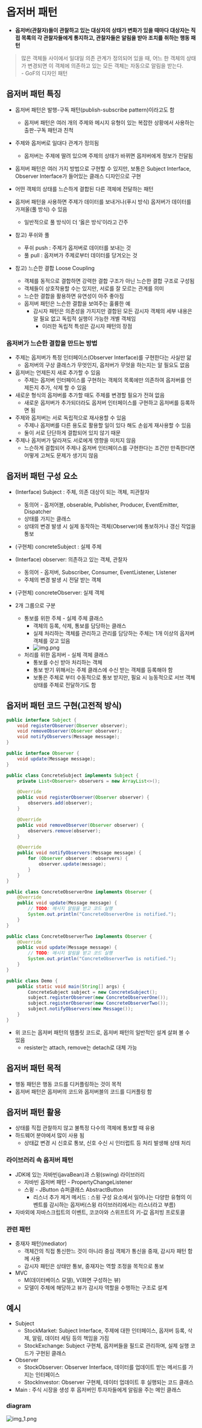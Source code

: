 # 옵저버 패턴

- **옵저버(관찰자)들이 관찰하고 있는 대상자의 상태가 변화가 있을 때마다 대상자는 직접 목록의 각 관찰자들에게 통지하고, 관찰자들은 알림을 받아 조치를 취하는 행동 패턴**

> 많은 객체들 사이에서 일대일 의존 관계가 정의되어 있을 때, 어느 한 객체의 상태가 변경되면 이 객체에 의존하고 있는 모든 객체는 자동으로 알림을 받는다. <br> - GoF의 디자인 패턴

## 옵저버 패턴 특징
- 옵저버 패턴은 발행-구독 패턴(publish-subscribe pattern)이라고도 함
    - 옵저버 패턴은 여러 개의 주제와 메시지 유형이 있는 복잡한 상황에서 사용하는 출판-구독 패턴과 친척
- 주제와 옵저버로 일대다 관계가 정의됨
    - 옵저버는 주제에 딸려 있으며 주제의 상태가 바뀌면 옵저버에게 정보가 전달됨
- 옵저버 패턴은 여러 가지 방법으로 구현할 수 있지만, 보통은 Subject Interface, Observer Interface가 들어있는 클래스 디자인으로 구현
- 어떤 객체의 상태를 느슨하게 결합된 다른 객체에 전달하는 패턴
- 옵저버 패턴을 사용하면 주제가 데이터를 보내거나(푸시 방식) 옵저버가 데이터를 가져올(풀 방식) 수 있음
    - 일반적으로 풀 방식이 더 ‘옳은 방식’이라고 간주

- 참고) 푸쉬와 풀
    - 푸쉬 push : 주제가 옵저버로 데이터를 보내는 것
    - 풀 pull : 옵저버가 주제로부터 데이터를 당겨오는 것

- 참고) 느슨한 결합 Loose Coupling
  - 객체를 동적으로 결합하면 강력한 결합 구조가 아닌 느슨한 결합 구조로 구성됨
  - 객체들이 상호작용할 수는 있지만, 서로를 잘 모르는 관계를 의미
  - 느슨한 결합을 활용하면 유연성이 아주 좋아짐
  - 옵저버 패턴은 느슨한 결합을 보여주는 훌륭한 예
    - 감시자 패턴은 의존성을 가지지만 결합된 모든 감시자 객체의 세부 내용은 알 필요 없고 독립적 실행이 가능한 개별 객체임
        - 이러한 독립적 특성은 감시자 패턴의 장점
    

### 옵저버가 느슨한 결합을 만드는 방법
- 주제는 옵저버가 특정 인터페이스(Observer Interface)를 구현한다는 사실만 앎
    - 옵저버의 구상 클래스가 무엇인지, 옵저버가 무엇을 하는지는 알 필요도 없음
- 옵저버는 언제든지 새로 추가할 수 있음
    - 주제는 옵저버 인터페이스를 구현하는 객체의 목록에만 의존하여 옵저버를 언제든지 추가, 삭제 할 수 있음
- 새로운 형식의 옵저버를 추가할 때도 주제를 변경할 필요가 전혀 없음
    - 새로운 옵저버가 추가되더라도 옵저버 인터페이스를 구현하고 옵저버를 등록하면 됨
- 주제와 옵저버는 서로 독립적으로 재사용할 수 있음
    - 주제나 옵저버를 다른 용도로 활용할 일이 있다 해도 손쉽게 재사용할 수 있음
    - 둘이 서로 단단하게 결합되어 있지 않기 때문
- 주제나 옵저버가 달라져도 서로에게 영향을 미치지 않음
    - 느슨하게 결합되어 주제나 옵저버 인터페이스를 구현한다는 조건만 만족한다면 어떻게 고쳐도 문제가 생기지 않음


## 옵저버 패턴 구성 요소
- (Interface) Subject : 주체, 의존 대상이 되는 객체, 피관찰자
    - 동의어 - 옵저어블, obserable, Publisher, Producer, EventEmitter, Dispatcher
    - 상태를 가지는 클래스
    - 상태의 변경 발생 시 실제 동작하는 객체(Observer)에 통보하거나 갱신 작업을 통보
- (구현체) concreteSubject : 실제 주체

- (Interface) observer: 의존하고 있는 객체, 관찰자
    - 동의어 - 옵저버, Subscriber, Consumer, EventListener, Listener
    - 주체의 변경 발생 시 전달 받는 객체
- (구현체) concreteObserver: 실제 객체

- 2개 그룹으로 구분
    - 통보를 위한 주체 - 실제 주체 클래스
        - 객체의 등록, 삭제, 통보를 담당하는 클래스
        - 실제 처리하는 객체를 관리하고 관리를 담당하는 주체는 1개 이상의 옵저버 객체를 갖고 있음
        - ![img.png](img/img.png)
    - 처리를 위한 옵저버 - 실체 객체 클래스
        - 통보를 수신 받아 처리하는 객체
        - 통보 받기 위해서는 주체 클래스에 수신 받는 객체를 등록해야 함
        - 보통은 주체로 부터 수동적으로 통보 받지만, 필요 시 능동적으로 서브 객체 상태를 주체로 전달하기도 함


## 옵저버 패턴 코드 구현(고전적 방식)
```java
public interface Subject {
	void registerObserver(Observer observer);
	void removeObserver(Observer observer);
	void notifyObservers(Message message);
}

public interface Observer {
	void update(Message message);
}

public class ConcreteSubject implements Subject {
	private List<Observer> observers = new ArrayList<>();

	@Override
	public void registerObserver(Observer observer) {
		observers.add(observer);
	}

	@Override
	public void removeObserver(Observer observer) {
		observers.remove(observer);
	}

	@Override
	public void notifyObservers(Message message) {
		for (Observer observer : observers) {
			observer.update(message);
		}
	}
}

public class ConcreteObserverOne implements Observer {
	@Override
	public void update(Message message) {
		// TODO: 메시지 알림을 받고 코드 실행
		System.out.println("ConcreteObserverOne is notified.");
	}
}

public class ConcreteObserverTwo implements Observer {
	@Override
	public void update(Message message) {
		// TODO: 메시지 알림을 받고 코드 실행
		System.out.println("ConcreteObserverTwo is notified.");
	}
}

public class Demo {
	public static void main(String[] args) {
		ConcreteSubject subject = new ConcreteSubject();
		subject.registerObserver(new ConcreteObserverOne());
		subject.registerObserver(new ConcreteObserverTwo());
		subject.notifyObservers(new Message());
	}
}
```
- 위 코드는 옵저버 패턴의 템플릿 코드로, 옵저버 패턴의 일반적인 설계 살펴 볼 수 있음
    - resister는 attach, remove는 detach로 대체 가능

## 옵저버 패턴 목적

- 행동 패턴은 행동 코드를 디커플링하는 것이 목적
- 옵저버 패턴은 옵저버의 코드와 옵저버블의 코드를 디커플링 함

## 옵저버 패턴 활용
- 상태를 직접 관찰하지 않고 불특정 다수의 객체에 통보할 때 유용
- 하드웨어 분야에서 많이 사용 됨
    - 상태값 변경 시 신호로 통보, 신호 수신 시 인터럽트 등 처리 발생해 상태 처리

### 라이브러리 속 옵저버 패턴
- JDK에 있는 자바빈(javaBean)과 스윙(swing) 라이브러리
    - 자바빈 옵저버 패턴 - PropertyChangeListener
    - 스윙 - JButton 슈퍼클래스 AbstractButton
        - 리스너 추가 제거 메서드 : 스윙 구성 요소에서 일어나는 다양한 유형의 이벤트를 감시하는 옵저버(스윙 라이브러리에서는 리스너라고 부름)
- 자바외에 자바스크립트의 이벤트, 코코아와 스위프트의 키-값 옵저빙 프로토콜

### 관련 패턴
- 중재자 패턴(mediator)
    - 객체간의 직접 통신한느 것이 아니라 중심 객체가 통신을 중재, 감시자 패턴 함께 사용
    - 감시자 패턴은 상태만 통보, 중재자는 역할 조정을 목적으로 통보
- MVC
    - M(데이터베이스 모델), V(화면 구성하는 뷰)
    - 모델이 주체에 해당하고 뷰가 감시자 역할을 수행하는 구조로 설계


## 예시
- Subject
  - StockMarket: Subject Interface, 주제에 대한 인터페이스, 옵저버 등록, 삭제, 알림, 데이터 세팅 등의 책임을 가짐
  - StockExchange: Subject 구현체, 옵저버들을 필드로 관리하며, 실제 실행 코드가 구현된 클래스
- Observer
  - StockObserver: Observer Interface, 데이터를 업데이트 받는 메서드를 가지는 인터페이스 
  - StockInvestor: Observer 구현체, 데이터 업데이트 후 실행되는 코드 클래스
- Main : 주식 시장을 생성 후 옵저버인 투자자들에게 알림을 주는 메인 클래스
### diagram
![img_1.png](img/diagram.png)
